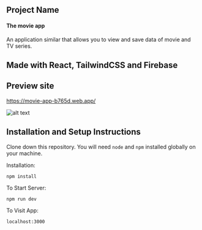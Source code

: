 ## Project Name 

#### The movie app

An application similar that allows you to view and save data of movie and TV series.

## Made with React, TailwindCSS and Firebase 

## Preview site
https://movie-app-b765d.web.app/

![alt text](https://iili.io/HWJhOGV.png)



## Installation and Setup Instructions
 

Clone down this repository. You will need `node` and `npm` installed globally on your machine.  

Installation:

`npm install`  

To Start Server:

`npm run dev`   

To Visit App:

`localhost:3000`  
